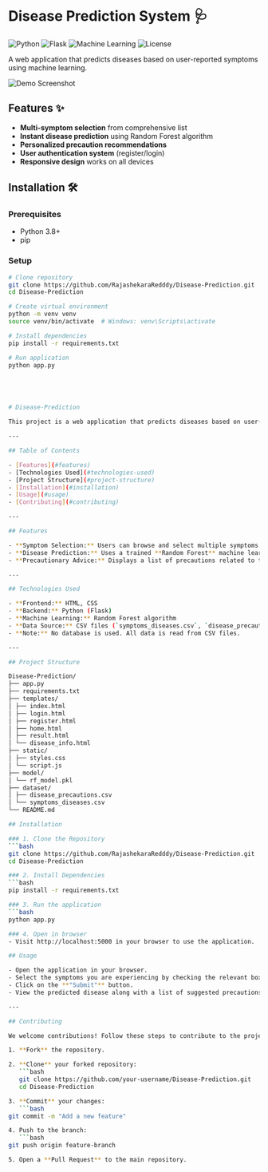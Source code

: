 # Disease Prediction System 🩺

![Python](https://img.shields.io/badge/Python-3.8%2B-blue)
![Flask](https://img.shields.io/badge/Flask-2.0%2B-lightgrey)
![Machine Learning](https://img.shields.io/badge/Machine%20Learning-Random%20Forest-orange)
![License](https://img.shields.io/badge/License-MIT-green)

A web application that predicts diseases based on user-reported symptoms using machine learning.

![Demo Screenshot](static/screenshot.png) <!-- Add actual screenshot path -->

## Features ✨

- **Multi-symptom selection** from comprehensive list
- **Instant disease prediction** using Random Forest algorithm
- **Personalized precaution recommendations**
- **User authentication system** (register/login)
- **Responsive design** works on all devices

## Installation 🛠️

### Prerequisites
- Python 3.8+
- pip

### Setup
```bash
# Clone repository
git clone https://github.com/RajashekaraRedddy/Disease-Prediction.git
cd Disease-Prediction

# Create virtual environment
python -m venv venv
source venv/bin/activate  # Windows: venv\Scripts\activate

# Install dependencies
pip install -r requirements.txt

# Run application
python app.py





# Disease-Prediction

This project is a web application that predicts diseases based on user-selected symptoms. Users choose symptoms from a list and receive the most probable disease along with recommended precautions.

---

## Table of Contents

- [Features](#features)
- [Technologies Used](#technologies-used)
- [Project Structure](#project-structure)
- [Installation](#installation)
- [Usage](#usage)
- [Contributing](#contributing)

---

## Features

- **Symptom Selection:** Users can browse and select multiple symptoms they are experiencing.
- **Disease Prediction:** Uses a trained **Random Forest** machine learning model to predict the most likely disease.
- **Precautionary Advice:** Displays a list of precautions related to the predicted disease.

---

## Technologies Used

- **Frontend:** HTML, CSS  
- **Backend:** Python (Flask)  
- **Machine Learning:** Random Forest algorithm  
- **Data Source:** CSV files (`symptoms_diseases.csv`, `disease_precautions.csv`)  
- **Note:** No database is used. All data is read from CSV files.

---

## Project Structure

Disease-Prediction/
├── app.py
├── requirements.txt
├── templates/
│ ├── index.html
│ ├── login.html
│ ├── register.html
│ ├── home.html
│ ├── result.html
│ └── disease_info.html
├── static/
│ ├── styles.css
│ └── script.js
├── model/
│ └── rf_model.pkl
├── dataset/
│ ├── disease_precautions.csv
│ └── symptoms_diseases.csv
└── README.md

## Installation

### 1. Clone the Repository
```bash
git clone https://github.com/RajashekaraRedddy/Disease-Prediction.git
cd Disease-Prediction

### 2. Install Dependencies
```bash
pip install -r requirements.txt

### 3. Run the application
```bash
python app.py

### 4. Open in browser
- Visit http://localhost:5000 in your browser to use the application.

## Usage

- Open the application in your browser.
- Select the symptoms you are experiencing by checking the relevant boxes.
- Click on the **"Submit"** button.
- View the predicted disease along with a list of suggested precautions.

---

## Contributing

We welcome contributions! Follow these steps to contribute to the project:

1. **Fork** the repository.

2. **Clone** your forked repository:
   ```bash
   git clone https://github.com/your-username/Disease-Prediction.git
   cd Disease-Prediction

3. **Commit** your changes:
   ```bash
git commit -m "Add a new feature"

4. Push to the branch:
   ```bash
git push origin feature-branch

5. Open a **Pull Request** to the main repository.

